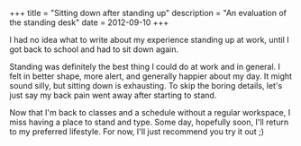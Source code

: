 +++
title = "Sitting down after standing up"
description = "An evaluation of the standing desk"
date = 2012-09-10
+++

I had no idea what to write about my experience standing up at work, until I got
back to school and had to sit down again.

Standing was definitely the best thing I could do at work and in general. I
felt in better shape, more alert, and generally happier about my day. It
might sound silly, but sitting down is exhausting. To skip the boring details,
let's just say my back pain went away after starting to stand.

Now that I'm
back to classes and a schedule without a regular workspace, I miss having a place
to stand and type. Some day, hopefully soon, I'll return to my preferred
lifestyle. For now, I'll just recommend you try it out ;)
